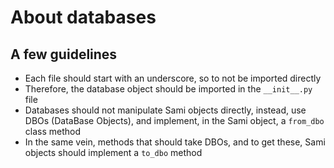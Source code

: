 # About databases

## A few guidelines

- Each file should start with an underscore, so to not be imported directly
- Therefore, the database object should be imported in the `__init__.py` file
- Databases should not manipulate Sami objects directly,
  instead, use DBOs (DataBase Objects), and implement, in the Sami object,
  a `from_dbo` class method
- In the same vein, methods that should take DBOs, and to get these,
  Sami objects should implement a `to_dbo` method
